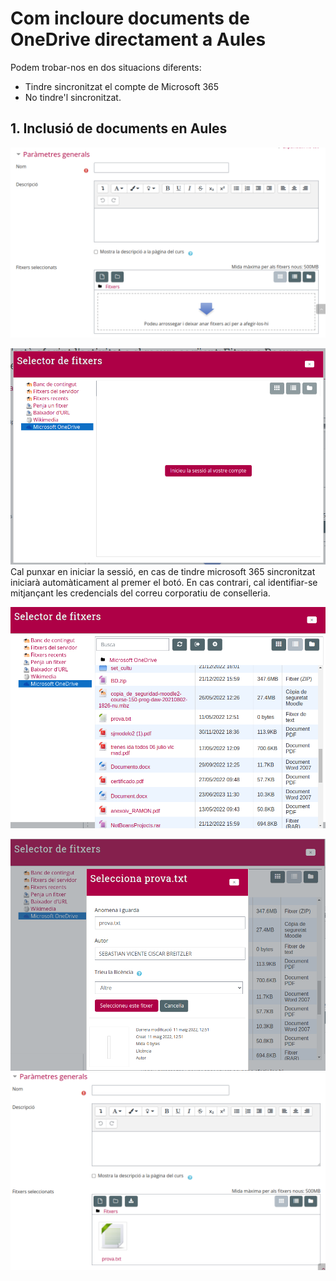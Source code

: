 # Com incloure documents de OneDrive directament a Aules

Podem trobar-nos en dos situacions diferents:
- Tindre sincronitzat el compte de Microsoft 365
- No tindre'l sincronitzat.

## 1. Inclusió de documents en Aules

![](/images_aules_onedrive/fitxer_buit.png)

![](/images_aules_onedrive/captura_onedrive.png)
Cal punxar en iniciar la sessió, en cas de tindre microsoft 365 sincronitzat iniciarà automàticament al premer el botó.
En cas contrari, cal identifiar-se mitjançant les credencials del correu corporatiu de conselleria. 

![](/images_aules_onedrive/llistat_onedrive.png) 

![](/images_aules_onedrive/incloure_arxiu.png)
![](/images_aules_onedrive/fitxer_inclos.png)
